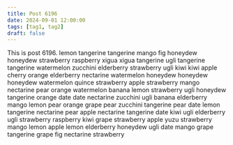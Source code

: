 ```yaml
---
title: Post 6196
date: 2024-09-01 12:00:00
tags: [tag1, tag2]
draft: false
---
```

This is post 6196.
lemon
tangerine
tangerine
mango
fig
honeydew
honeydew
strawberry
raspberry
xigua
xigua
tangerine
ugli
tangerine
tangerine
watermelon
zucchini
elderberry
strawberry
ugli
kiwi
kiwi
apple
cherry
orange
elderberry
nectarine
watermelon
honeydew
honeydew
honeydew
watermelon
quince
strawberry
apple
strawberry
mango
nectarine
pear
orange
watermelon
banana
lemon
strawberry
ugli
honeydew
tangerine
orange
date
date
nectarine
zucchini
ugli
banana
elderberry
mango
lemon
pear
orange
grape
pear
zucchini
tangerine
pear
date
lemon
tangerine
nectarine
pear
apple
nectarine
tangerine
date
kiwi
ugli
elderberry
ugli
strawberry
raspberry
kiwi
grape
strawberry
apple
yuzu
strawberry
mango
lemon
apple
lemon
elderberry
honeydew
ugli
date
mango
grape
tangerine
grape
fig
nectarine
strawberry
